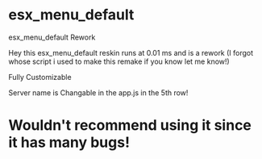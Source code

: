 # esx_menu_default
 esx_menu_default Rework

Hey this esx_menu_default reskin runs at 0.01 ms and is a rework (I forgot whose script i used to make this remake if you know let me know!)

Fully Customizable

Server name is Changable in the app.js in the 5th row!

# Wouldn't recommend using it since it has many bugs!

